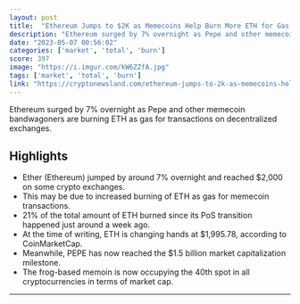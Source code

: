 ```yaml
---
layout: post
title:  "Ethereum Jumps to $2K as Memecoins Help Burn More ETH for Gas Fees"
description: "Ethereum surged by 7% overnight as Pepe and other memecoin bandwagoners are burning ETH as gas for transactions on decentralized exchanges."
date: "2023-05-07 00:56:02"
categories: ['market', 'total', 'burn']
score: 397
image: "https://i.imgur.com/kW6ZZfA.jpg"
tags: ['market', 'total', 'burn']
link: "https://cryptonewsland.com/ethereum-jumps-to-2k-as-memecoins-help-burn-more-eth-for-gas-fees/"
---
```


Ethereum surged by 7% overnight as Pepe and other memecoin bandwagoners are burning ETH as gas for transactions on decentralized exchanges.

## Highlights

- Ether (Ethereum) jumped by around 7% overnight and reached $2,000 on some crypto exchanges.
- This may be due to increased burning of ETH as gas for memecoin transactions.
- 21% of the total amount of ETH burned since its PoS transition happened just around a week ago.
- At the time of writing, ETH is changing hands at $1,995.78, according to CoinMarketCap.
- Meanwhile, PEPE has now reached the $1.5 billion market capitalization milestone.
- The frog-based memoin is now occupying the 40th spot in all cryptocurrencies in terms of market cap.

---
